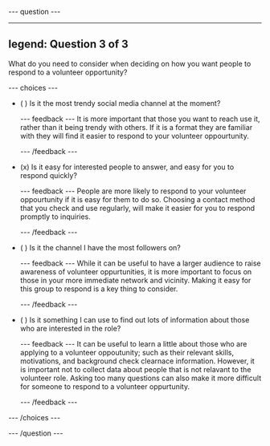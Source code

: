 
--- question ---

---
legend: Question 3 of 3
---
What do you need to consider when deciding on how you want people to respond to a volunteer opportunity?


--- choices ---

- ( ) Is it the most trendy social media channel at the moment?


  --- feedback ---
It is more important that those you want to reach use it, rather than it being trendy with others. If it is a format they are familiar with they will find it easier to respond to your volunteer oppourtunity.

  --- /feedback ---

- (x) Is it easy for interested people to answer, and easy for you to respond quickly?


  --- feedback ---
People are more likely to respond to your volunteer oppourtunity if it is easy for them to do so. Choosing a contact method that you check and use regularly, will make it easier for you to respond promptly to inquiries. 

  --- /feedback ---

- ( ) Is it the channel I have the most followers on?


  --- feedback ---
While it can be useful to have a larger audience to raise awareness of volunteer oppurtunities, it is more important to focus on those in your more immediate network and vicinity. Making it easy for this group to respond is a key thing to consider.

  --- /feedback ---

- ( ) Is it something I can use to find out lots of information about those who are interested in the role?


  --- feedback ---
It can be useful to learn a little about those who are applying to a volunteer oppoutunity; such as their relevant skills, motivations, and background check clearnace information. However, it is important not to collect data about people that is not relavant to the volunteer role. Asking too many questions can also make it more difficult for someone to respond to a volunteer oppurtunity.

  --- /feedback ---

--- /choices ---

--- /question ---
